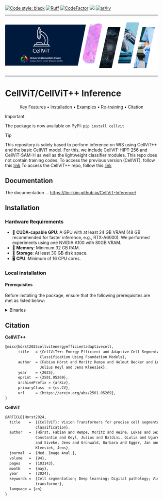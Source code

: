 [![Code style: black](https://img.shields.io/badge/code%20style-black-000000.svg)](https://github.com/psf/black)
[![Ruff](https://img.shields.io/endpoint?url=https://raw.githubusercontent.com/astral-sh/ruff/main/assets/badge/v2.json)](https://github.com/astral-sh/ruff)
[![CodeFactor](https://www.codefactor.io/repository/github/tio-ikim/cellvit-inference/badge)](https://www.codefactor.io/repository/github/tio-ikim/cellvit-inference)
<img src="https://img.shields.io/badge/PyTorch-EE4C2C?style=flat-square&logo=Pytorch&logoColor=white"/></a>
[![arXiv](https://img.shields.io/badge/arXiv-2501.05269-b31b1b.svg)](https://arxiv.org/abs/2501.05269)
___
<p align="center">
  <img src="./docs/source/_static/banner.png"/>
</p>

___

# CellViT/CellViT++ Inference
<div align="center">

[Key Features](#key-features) • [Installation](#installation) • [Examples](#examples) • [Re-training](#re-training-your-own-classifier) • [Citation](#Citation)

</div>

> [!IMPORTANT]  
> The package is now available on PyPI: `pip install cellvit`

> [!TIP]
> This repository is solely based to perform inference on WIS using CellViT++ and the basic CellViT model. For this, we include CellViT-HIPT-256 and CellViT-SAM-H as well as the lightweight classifier modules. This repo does not contain training codes.
> To access the previous version (CellViT), follow this [link](https://github.com/TIO-IKIM/CellViT)
> To access the CellViT++ repo, follow this [link](https://github.com/TIO-IKIM/CellViT-plus-plus)


## Documentation
The documentation ... https://tio-ikim.github.io/CellViT-Inference/

## Installation

### Hardware Requirements

- 🚀 **CUDA-capable GPU**: A GPU with at least 24 GB VRAM (48 GB recommended for faster inference, e.g., RTX-A6000). We performed experiments using one NVIDIA A100 with 80GB VRAM.
- 🧠 **Memory**: Minimum 32 GB RAM.
- 💾 **Storage**: At least 30 GB disk space.
- 🖥️ **CPU**: Minimum of 16 CPU cores.

### Local installation

#### Prerequisites

Before installing the package, ensure that the following prerequisites are met as listed below:

<details>
  <summary> Binaries </summary>

    - libvips - Image processing library
    - openslide - Whole slide image library
    - gcc/g++ - C/C++ compilers
    - libopencv-core-dev - OpenCV core development files
    - libopencv-imgproc-dev - OpenCV image processing modules
    - libsnappy-dev - Compression library
    - libgeos-dev - Geometry engine library
    - llvm - Compiler infrastructure
    - libjpeg-dev - JPEG image format library
    - libpng-dev - PNG image format library
    - libtiff-dev - TIFF image format library

  On Linux-based systems, you can install these using:
    ```sh

    sudo apt-get install libvips openslide gcc g++ libopencv-core-dev libopencv-imgproc-dev libsnappy-dev libgeos-dev llvm libjpeg-dev libpng-dev libtiff-dev

    ```
</details>























## Citation

**CellViT++**
```latex
@misc{hörst2025cellvitenergyefficientadaptivecell,
      title   = {CellViT++: Energy-Efficient and Adaptive Cell Segmentation and  
                Classification Using Foundation Models},
      author  = {Fabian Hörst and Moritz Rempe and Helmut Becker and Lukas Heine and
                Julius Keyl and Jens Kleesiek},
      year    = {2025},
      eprint  = {2501.05269},
      archivePrefix = {arXiv},
      primaryClass  = {cs.CV},
      url     = {https://arxiv.org/abs/2501.05269},
}
```


**CellViT**
```latex
@ARTICLE{Horst2024,
  title    =  {{CellViT}: Vision Transformers for precise cell segmentation and
              classification},
  author   =  {Hörst, Fabian and Rempe, Moritz and Heine, Lukas and Seibold,
              Constantin and Keyl, Julius and Baldini, Giulia and Ugurel, Selma
              and Siveke, Jens and Grünwald, Barbara and Egger, Jan and
              Kleesiek, Jens},
  journal  =  {Med. Image Anal.},
  volume   =  {94},
  pages    =  {103143},
  month    =  {may},
  year     =  {2024},
  keywords =  {Cell segmentation; Deep learning; Digital pathology; Vision
              transformer},
  language = {en}
}
```
